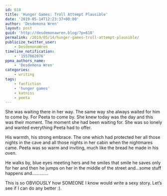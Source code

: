 ```yaml
---
id: 618
title: 'Hunger Games: Troll Attempt Plausible'
date: '2019-05-14T12:23:37+00:00'
author: 'Desdemona Wren'
layout: post
guid: 'http://desdemonawren.blog/?p=618'
permalink: /2019/05/14/hunger-games-troll-attempt-plausible/
publicize_twitter_user:
    - DesdemonaWren
timeline_notification:
    - '1557862076'
ppma_authors_name:
    - 'Desdemona Wren'
categories:
    - writing
tags:
    - fanfiction
    - 'hunger games'
    - katniss
    - peeta
---
```


She was waiting there in her way. The same way she always waited for him to come by. For Peeta to come by. She knew today was the day and this was their moment. The moment she had been waiting for. She was so lonely and wanted everything Peeta had to offer.

His warmth, his strong embrace. The one which had protected her all those nights in the cave and all those nights in her cabin when the nightmares came. Peeta was so warm and inviting, much like the bread he made in his oven.

He walks by, blue eyes meeting hers and he smiles that smile he saves only for her and then he jumps on her in the middle of the street and…some stuff happens and………….

This is so OBVIOUSLY how SOMEONE I know would write a sexy story. Let’s see if I can do any better :).